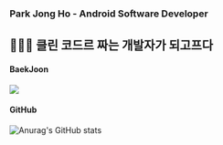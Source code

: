 ### Park Jong Ho - Android Software Developer

## 🧑🏻‍💻 클린 코드르 짜는 개발자가 되고프다

#### BaekJoon
<img align='top' src="http://mazassumnida.wtf/api/generate_badge?boj=as00098">  

#### GitHub
![Anurag's GitHub stats](https://github-readme-stats.vercel.app/api?username=HoJongPARK&show_icons=true&theme=vue)

